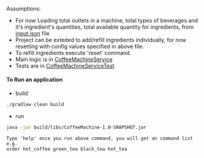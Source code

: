 ####
Assumptions:

- For now Loading total outlets in a machine, total types of beverages and it's ingredient's quantities, total available quantity for ingredients, from [input.json](src/main/resources/input.json) file
- Project can be exteded to add/refill ingredients individually, for now resetting with config values specified in above file.
- To refill ingredients execute 'reset' command.
- Main logic is in [CoffeeMachineService](src/main/java/com/org/coffeemachine/service/CoffeeMachineService.java)
- Tests are in [CoffeeMachineServiceTest](src/test/java/com/ord/coffeemachine/service/CoffeeMachineServiceTest.java)
#### To Run an application

 - build
 ```bash
 ./gradlew clean build
 ```
 
 - run
 ```bash
 java -jar build/libs/CoffeeMachine-1.0-SNAPSHOT.jar
 ```
    
```text
Type 'help' once you run above command, you will get an command list
e.g.
order hot_coffee green_tea black_tea hot_tea
```